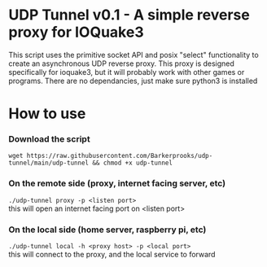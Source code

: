 # UDP Tunnel v0.1 - A simple reverse proxy for IOQuake3
This script uses the primitive socket API and posix "select" functionality to create an asynchronous UDP reverse proxy. This proxy is designed specifically for ioquake3, but it will probably work
with other games or programs. There are no dependancies, just make sure python3 is installed

# How to use
### Download the script
`wget https://raw.githubusercontent.com/Barkerprooks/udp-tunnel/main/udp-tunnel && chmod +x udp-tunnel`
### On the remote side (proxy, internet facing server, etc)
`./udp-tunnel proxy -p <listen port>`\
this will open an internet facing port on \<listen port\>
### On the local side (home server, raspberry pi, etc)
`./udp-tunnel local -h <proxy host> -p <local port>`\
this will connect to the proxy, and the local service to forward

